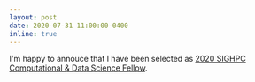```yaml
---
layout: post
date: 2020-07-31 11:00:00-0400
inline: true
---
```


I'm happy to annouce that I have been selected as [2020 SIGHPC Computational & Data Science Fellow](https://www.sighpc.org/for-your-career/fellowships/2020-fellowship-winners?fbclid=IwAR2N8swtCYgNH3phRmrFtASSC42b4oN5joG1l5XHFSdnkMY6U4HvZt3olLE).
